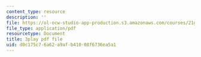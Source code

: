 ```yaml
---
content_type: resource
description: ''
file: https://ol-ocw-studio-app-production.s3.amazonaws.com/courses/21g-503-japanese-iii-fall-2019/d0c175c76a62a9afb41008f6736ea5a1_aDAsbWBTlvI.pdf
file_type: application/pdf
resourcetype: Document
title: 3play pdf file
uid: d0c175c7-6a62-a9af-b410-08f6736ea5a1
---
```


